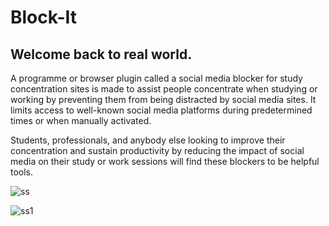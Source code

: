 # Block-It
## Welcome back to real world.


A programme or browser plugin called a social media blocker for study concentration sites is made to assist people concentrate when studying or working by preventing them from being distracted by social media sites. It limits access to well-known social media platforms during predetermined times or when manually activated.

Students, professionals, and anybody else looking to improve their concentration and sustain productivity by reducing the impact of social media on their study or work sessions will find these blockers to be helpful tools.

![ss](https://github.com/Amar985/Block-It/assets/84828275/8b8549e7-ee1d-4b26-a170-1b4bd739160f)


![ss1](https://github.com/Amar985/Block-It/assets/84828275/4abb38c5-7025-43e1-9c9b-367bfd95f50b)
